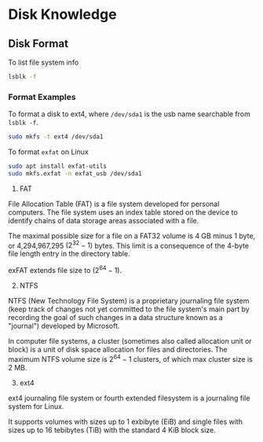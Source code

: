 # Disk Knowledge

## Disk Format

To list file system info
```bash
lsblk -f
```

### Format Examples

To format a disk to ext4, where `/dev/sda1` is the usb name searchable from `lsblk -f`.
```bash
sudo mkfs -t ext4 /dev/sda1
```

To format `exfat` on Linux

```bash
sudo apt install exfat-utils
sudo mkfs.exfat -n exfat_usb /dev/sda1
```

1. FAT

File Allocation Table (FAT) is a file system developed for personal computers. The file system uses an index table stored on the device to identify chains of data storage areas associated with a file.

The maximal possible size for a file on a FAT32 volume is 4 GB minus 1 byte, or 4,294,967,295 $(2^{32} − 1)$ bytes. This limit is a consequence of the 4-byte file length entry in the directory table.

exFAT extends file size to $(2^{64} − 1)$.

2. NTFS

NTFS (New Technology File System) is a proprietary journaling file system (keep track of changes not yet committed to the file system's main part by recording the goal of such changes in a data structure known as a "journal") developed by Microsoft.

In computer file systems, a cluster (sometimes also called allocation unit or block) is a unit of disk space allocation for files and directories. The maximum NTFS volume size is $2^{64} − 1$ clusters, of which max cluster size is 2 MB.

3. ext4

ext4 journaling file system or fourth extended filesystem is a journaling file system for Linux. 

It supports volumes with sizes up to 1 exbibyte (EiB) and single files with sizes up to 16 tebibytes (TiB) with the standard 4 KiB block size.